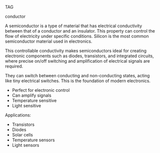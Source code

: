 TAG

conductor

A semiconductor is a type of material that has electrical conductivity between that of a conductor and an insulator. This property can control the flow of electricity under specific conditions. Silicon is the most common semiconductor material used in electronics. 

This controllable conductivity makes semiconductors ideal for creating electronic components such as diodes, transistors, and integrated circuits, where precise on/off switching and amplification of electrical signals are required.

They can switch between conducting and non-conducting states, acting like tiny electrical switches. This is the foundation of modern electronics.

- Perfect for electronic control
- Can amplify signals
- Temperature sensitive
- Light sensitive

Applications:

   - Transistors
   - Diodes
   - Solar cells
   - Temperature sensors
   - Light sensors
